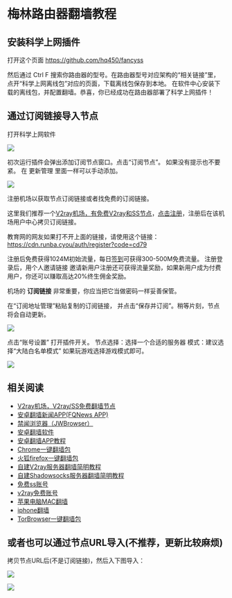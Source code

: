 # 梅林路由器翻墙教程

## 安装科学上网插件
打开这个页面
https://github.com/hq450/fancyss

然后通过 Ctrl F 搜索你路由器的型号。在路由器型号对应架构的“相关链接”里，点开“科学上网离线包”对应的页面，下载离线包保存到本地。
在软件中心安装下载的离线包，并配置翻墙。恭喜，你已经成功在路由器部署了科学上网插件！

## 通过订阅链接导入节点

打开科学上网软件

![](https://v2free.org/docs/SSPanel/Router/meilin1.png)

初次运行插件会弹出添加订阅节点窗口。点击“订阅节点”。 如果没有提示也不要紧。 在 更新管理 里面一样可以手动添加。

![](https://v2free.org/docs/SSPanel/Router/meilin2.png)


注册机场以获取节点订阅链接或者找免费的订阅链接。

这里我们推荐一个[V2ray机场，有免费V2ray和SS节点](https://github.com/bannedbook/fanqiang/wiki/V2ray%E6%9C%BA%E5%9C%BA)，[点击注册](https://go.runba.cyou/auth/register?code=cd79)，注册后在该机场用户中心拷贝订阅链接。

教育网的网友如果打不开上面的链接，请使用这个链接：
https://cdn.runba.cyou/auth/register?code=cd79

注册后免费获得1024M初始流量，每日[签到](https://raw.githubusercontent.com/bannedbook/fanqiang/master/v2ss/images/checkin.jpg)可获得300-500M免费流量。
注册登录后，用个人邀请链接 邀请新用户注册还可获得流量奖励，如果新用户成为付费用户，你还可以赚取高达20%终生佣金奖励。

机场的 **订阅链接** 非常重要，你应当把它当做密码一样妥善保管。

在“订阅地址管理”粘贴复制的订阅链接， 并点击“保存并订阅”。稍等片刻，节点将会自动更新。

![](https://v2free.org/docs/SSPanel/Router/meilin3.png)

点击“账号设置”
打开插件开关。
节点选择：选择一个合适的服务器
模式：建议选择“大陆白名单模式”
如果玩游戏选择游戏模式即可。

![](https://v2free.org/docs/SSPanel/Router/meilin4.png)

## 相关阅读
*   [V2ray机场，V2ray/SS免费翻墙节点](https://github.com/bannedbook/fanqiang/wiki/V2ray%E6%9C%BA%E5%9C%BA)
*   [安卓翻墙新闻APP(FQNews APP)](https://github.com/bannedbook/fanqiang/wiki/%E7%A6%81%E9%97%BB%E7%BD%91%E5%AE%89%E5%8D%93%E7%BF%BB%E5%A2%99%E6%96%B0%E9%97%BBAPP)
*   [禁闻浏览器（JWBrowser）](https://github.com/bannedbook/fanqiang/wiki/%E5%AE%89%E5%8D%93%E7%BF%BB%E5%A2%99%E8%BD%AF%E4%BB%B6#JWBrowser)
*   [安卓翻墙软件](https://github.com/bannedbook/fanqiang/wiki/%E5%AE%89%E5%8D%93%E7%BF%BB%E5%A2%99%E8%BD%AF%E4%BB%B6)
*   [安卓翻墙APP教程](https://github.com/bannedbook/fanqiang/tree/master/android)
*   [Chrome一键翻墙包](https://github.com/bannedbook/fanqiang/wiki/Chrome%E4%B8%80%E9%94%AE%E7%BF%BB%E5%A2%99%E5%8C%85)
*   [火狐firefox一键翻墙包](https://github.com/bannedbook/fanqiang/wiki/%E7%81%AB%E7%8B%90firefox%E4%B8%80%E9%94%AE%E7%BF%BB%E5%A2%99%E5%8C%85)
*   [自建V2ray服务器翻墙简明教程](https://github.com/bannedbook/fanqiang/blob/master/v2ss/%E8%87%AA%E5%BB%BAV2ray%E6%9C%8D%E5%8A%A1%E5%99%A8%E7%AE%80%E6%98%8E%E6%95%99%E7%A8%8B.md)
*   [自建Shadowsocks服务器翻墙简明教程](https://github.com/bannedbook/fanqiang/blob/master/v2ss/%E8%87%AA%E5%BB%BAShadowsocks%E6%9C%8D%E5%8A%A1%E5%99%A8%E7%AE%80%E6%98%8E%E6%95%99%E7%A8%8B.md)
*   [免费ss账号](https://github.com/bannedbook/fanqiang/wiki/%E5%85%8D%E8%B4%B9ss%E8%B4%A6%E5%8F%B7)
*   [v2ray免费账号](https://github.com/bannedbook/fanqiang/wiki/v2ray%E5%85%8D%E8%B4%B9%E8%B4%A6%E5%8F%B7)
*   [苹果电脑MAC翻墙](https://github.com/bannedbook/fanqiang/wiki/%E8%8B%B9%E6%9E%9C%E7%94%B5%E8%84%91MAC%E7%BF%BB%E5%A2%99)
*   [iphone翻墙](https://github.com/bannedbook/fanqiang/wiki/iphone%E7%BF%BB%E5%A2%99)
*   [TorBrowser一键翻墙包](https://github.com/bannedbook/fanqiang/wiki/TorBrowser%E4%B8%80%E9%94%AE%E7%BF%BB%E5%A2%99%E5%8C%85)

## 或者也可以通过节点URL导入(不推荐，更新比较麻烦)

拷贝节点URL后(不是订阅链接)，然后入下图导入：

![](https://v2free.org/docs/SSPanel/Router/meilin1.jpg)

![](https://v2free.org/docs/SSPanel/Router/meilin2.jpg)